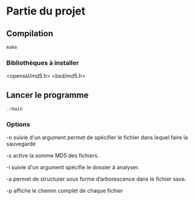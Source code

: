 # Partie du projet

## Compilation 

```c
make 
```

### Bibliothèques à installer
<openssl/md5.h>
<bsd/md5.h>


## Lancer le programme

```c 
./main
```

### Options 

 -o suivie d'un argument permet de spécifier le fichier dans lequel faire la sauvegarde
 
 -s active la somme MD5 des fichiers. 
 
 -i suivie d'un argument spécifie le dossier à analyser. 
 
 -a permet de structurer sous forme d’arborescence dans le fichier save.
 
 -p affiche le chemin complet de chaque fichier